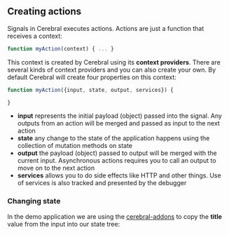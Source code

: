 ## Creating actions

Signals in Cerebral executes actions. Actions are just a function that receives a context:

```javascript
function myAction(context) { ... }
```

This context is created by Cerebral using its **context providers**. There are several kinds of context providers and you can also create your own. By default Cerebral will create four properties on this context:

```javascript
function myAction({input, state, output, services}) {

}
```

- **input** represents the initial payload (object) passed into the signal. Any outputs from an action will be merged and passed as input to the next action
- **state** any change to the state of the application happens using the collection of mutation methods on state
- **output** the payload (object) passed to output will be merged with the current input. Asynchronous actions requires you to call an output to move on to the next action
- **services** allows you to do side effects like HTTP and other things. Use of services is also tracked and presented by the debugger

### Changing state
In the demo application we are using the [cerebral-addons]() to copy the **title** value from the input into our state tree:
